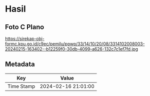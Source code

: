 # Hasil

## Foto C Plano

https://sirekap-obj-formc.kpu.go.id/c9ec/pemilu/ppwp/33/14/10/20/08/3314102008003-20240215-163402--b12259f0-30db-4099-a626-132c7c1ef7fd.jpg


## Metadata

| Key        | Value               |
| ---------- | ------------------- |
| Time Stamp | 2024-02-16 21:01:00 |



